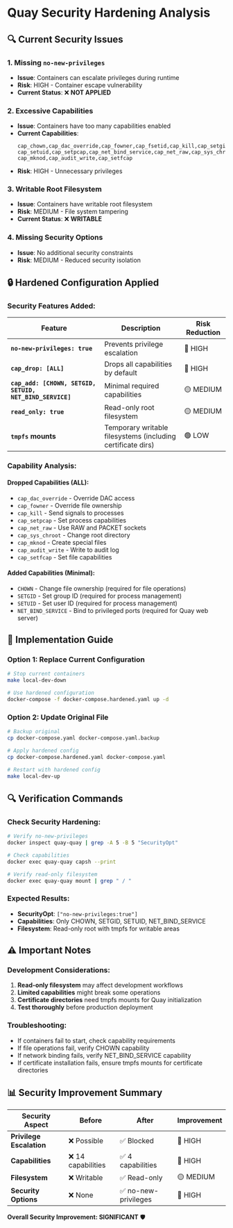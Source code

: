 # Quay Security Hardening Analysis

## 🔍 Current Security Issues

### **1. Missing `no-new-privileges`**
- **Issue**: Containers can escalate privileges during runtime
- **Risk**: HIGH - Container escape vulnerability
- **Current Status**: ❌ **NOT APPLIED**

### **2. Excessive Capabilities**
- **Issue**: Containers have too many capabilities enabled
- **Current Capabilities**:
  ```
  cap_chown,cap_dac_override,cap_fowner,cap_fsetid,cap_kill,cap_setgid,
  cap_setuid,cap_setpcap,cap_net_bind_service,cap_net_raw,cap_sys_chroot,
  cap_mknod,cap_audit_write,cap_setfcap
  ```
- **Risk**: HIGH - Unnecessary privileges

### **3. Writable Root Filesystem**
- **Issue**: Containers have writable root filesystem
- **Risk**: MEDIUM - File system tampering
- **Current Status**: ❌ **WRITABLE**

### **4. Missing Security Options**
- **Issue**: No additional security constraints
- **Risk**: MEDIUM - Reduced security isolation

## 🔒 Hardened Configuration Applied

### **Security Features Added:**

| Feature | Description | Risk Reduction |
|---------|-------------|----------------|
| **`no-new-privileges: true`** | Prevents privilege escalation | 🔴 HIGH |
| **`cap_drop: [ALL]`** | Drops all capabilities by default | 🔴 HIGH |
| **`cap_add: [CHOWN, SETGID, SETUID, NET_BIND_SERVICE]`** | Minimal required capabilities | 🟡 MEDIUM |
| **`read_only: true`** | Read-only root filesystem | 🟡 MEDIUM |
| **`tmpfs` mounts** | Temporary writable filesystems (including certificate dirs) | 🟢 LOW |

### **Capability Analysis:**

#### **Dropped Capabilities (ALL):**
- `cap_dac_override` - Override DAC access
- `cap_fowner` - Override file ownership
- `cap_kill` - Send signals to processes
- `cap_setpcap` - Set process capabilities
- `cap_net_raw` - Use RAW and PACKET sockets
- `cap_sys_chroot` - Change root directory
- `cap_mknod` - Create special files
- `cap_audit_write` - Write to audit log
- `cap_setfcap` - Set file capabilities

#### **Added Capabilities (Minimal):**
- `CHOWN` - Change file ownership (required for file operations)
- `SETGID` - Set group ID (required for process management)
- `SETUID` - Set user ID (required for process management)
- `NET_BIND_SERVICE` - Bind to privileged ports (required for Quay web server)

## 🚀 Implementation Guide

### **Option 1: Replace Current Configuration**
```bash
# Stop current containers
make local-dev-down

# Use hardened configuration
docker-compose -f docker-compose.hardened.yaml up -d
```

### **Option 2: Update Original File**
```bash
# Backup original
cp docker-compose.yaml docker-compose.yaml.backup

# Apply hardened config
cp docker-compose.hardened.yaml docker-compose.yaml

# Restart with hardened config
make local-dev-up
```

## 🔍 Verification Commands

### **Check Security Hardening:**
```bash
# Verify no-new-privileges
docker inspect quay-quay | grep -A 5 -B 5 "SecurityOpt"

# Check capabilities
docker exec quay-quay capsh --print

# Verify read-only filesystem
docker exec quay-quay mount | grep " / "
```

### **Expected Results:**
- **SecurityOpt**: `["no-new-privileges:true"]`
- **Capabilities**: Only CHOWN, SETGID, SETUID, NET_BIND_SERVICE
- **Filesystem**: Read-only root with tmpfs for writable areas

## ⚠️ Important Notes

### **Development Considerations:**
1. **Read-only filesystem** may affect development workflows
2. **Limited capabilities** might break some operations
3. **Certificate directories** need tmpfs mounts for Quay initialization
4. **Test thoroughly** before production deployment

### **Troubleshooting:**
- If containers fail to start, check capability requirements
- If file operations fail, verify CHOWN capability
- If network binding fails, verify NET_BIND_SERVICE capability
- If certificate installation fails, ensure tmpfs mounts for certificate directories

## 📊 Security Improvement Summary

| Security Aspect | Before | After | Improvement |
|-----------------|--------|-------|-------------|
| **Privilege Escalation** | ❌ Possible | ✅ Blocked | 🔴 HIGH |
| **Capabilities** | ❌ 14 capabilities | ✅ 4 capabilities | 🔴 HIGH |
| **Filesystem** | ❌ Writable | ✅ Read-only | 🟡 MEDIUM |
| **Security Options** | ❌ None | ✅ no-new-privileges | 🔴 HIGH |

**Overall Security Improvement: SIGNIFICANT** 🛡️

